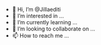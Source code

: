 - 👋 Hi, I’m @Jillaediti
- 👀 I’m interested in ...
- 🌱 I’m currently learning ...
- 💞️ I’m looking to collaborate on ...
- 📫 How to reach me ...

<!---
Jillaediti/Jillaediti is a ✨ special ✨ repository because its `README.md` (this file) appears on your GitHub profile.
You can click the Preview link to take a look at your changes.
--->
